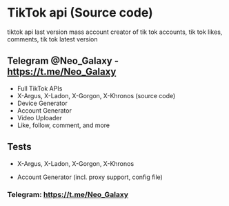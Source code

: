 # TikTok api (Source code)
 tiktok api last version mass account creator of tik tok accounts, tik tok likes, comments, tik tok latest version

## Telegram @Neo_Galaxy - https://t.me/Neo_Galaxy

- Full TikTok APIs
- X-Argus, X-Ladon, X-Gorgon, X-Khronos (source code)
- Device Generator
- Account Generator
- Video Uploader
- Like, follow, comment, and more

## Tests

- X-Argus, X-Ladon, X-Gorgon, X-Khronos

- Account Generator (incl. proxy support, config file)

### Telegram: https://t.me/Neo_Galaxy
